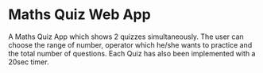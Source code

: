 # Maths Quiz Web App

A Maths Quiz App which shows 2 quizzes simultaneously. The user can choose the range of number, operator which he/she wants to practice and the total number of questions. Each Quiz has also been implemented with a 20sec timer.
